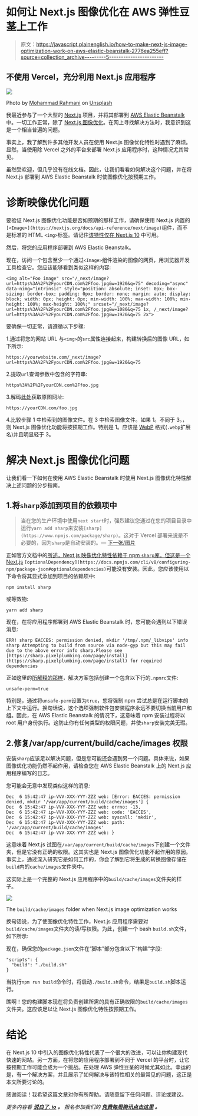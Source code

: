 # 如何让 Next.js 图像优化在 AWS 弹性豆茎上工作

> 原文：<https://javascript.plainenglish.io/how-to-make-next-js-image-optimization-work-on-aws-elastic-beanstalk-2776ea255eff?source=collection_archive---------5----------------------->

## 不使用 Vercel，充分利用 Next.js 应用程序

![](img/f40a45fb243efb521b9849a31de0f6cd.png)

Photo by [Mohammad Rahmani](https://unsplash.com/@afgprogrammer?utm_source=medium&utm_medium=referral) on [Unsplash](https://unsplash.com?utm_source=medium&utm_medium=referral)

我最近参与了一个大型的 [Next.js](https://nextjs.org/) 项目，并将其部署到 [AWS Elastic Beanstalk](https://aws.amazon.com/elasticbeanstalk/) 中。一切工作正常，除了 [Next.js 图像优化](https://nextjs.org/docs/basic-features/image-optimization)。在网上寻找解决方法时，我意识到这是一个相当普遍的问题。

事实上，我了解到许多其他开发人员在使用 Next.js 图像优化特性时遇到了麻烦。显然，当使用除 Vercel 之外的平台来部署 Next.js 应用程序时，这种情况尤其常见。

虽然受欢迎，但几乎没有在线文档。因此，让我们看看如何解决这个问题，并在将 Next.js 部署到 AWS Elastic Beanstalk 时使图像优化按预期工作。

# 诊断映像优化问题

要验证 Next.js 图像优化功能是否如预期的那样工作，请确保使用 Next.js 内置的`[<Image>](https://nextjs.org/docs/api-reference/next/image)`组件，而不是标准的 HTML `<img>`标签。请记住[该特性仅在 Next.js 10](https://nextjs.org/blog/next-10#built-in-image-component-and-automatic-image-optimization) 中可用。

然后，将您的应用程序部署到 AWS Elastic Beanstalk。

现在，访问一个包含至少一个通过`<Image>`组件渲染的图像的网页，用浏览器开发工具检查它。您应该能够看到类似这样的内容:

```
<img alt="Foo image" src="/_next/image?url=https%3A%2F%2FyourCDN.com%2Ffoo.jpg&w=1920&q=75" decoding="async" data-nimg="intrinsic" style="position: absolute; inset: 0px; box-sizing: border-box; padding: 0px; border: none; margin: auto; display: block; width: 0px; height: 0px; min-width: 100%; max-width: 100%; min-height: 100%; max-height: 100%;" srcset="/_next/image?url=https%3A%2F%2FyourCDN.com%2Ffoo.jpg&w=1080&q=75 1x, /_next/image?url=https%3A%2F%2FyourCDN.com%2Ffoo.jpg&w=1920&q=75 2x">
```

要确保一切正常，请遵循以下步骤:

1.通过将您的网站 URL 与`<img>`的`src`属性连接起来，构建转换后的图像 URL，如下所示:

```
https://yourwebsite.com/_next/image?url=https%3A%2F%2FyourCDN.com%2Ffoo.jpg&w=1920&q=75
```

2.提取`url`查询参数中包含的字符串:

```
https%3A%2F%2FyourCDN.com%2Ffoo.jpg
```

3.解码[此处](https://meyerweb.com/eric/tools/dencoder/)获取原图网址:

```
https://yourCDN.com/foo.jpg
```

4.比较步骤 1 中检索到的图像文件。在 3 中检索图像文件。如果 1。不同于 3。，则 Next.js 图像优化功能将按预期工作。特别是 1。应该是 [WebP](https://it.wikipedia.org/wiki/WebP) 格式(`.webp`扩展名)并且明显轻于 3。

# 解决 Next.js 图像优化问题

让我们看一下如何在使用 AWS Elastic Beanstalk 时使用 Next.js 图像优化特性解决上述问题的分步指南。

## 1.将`sharp`添加到项目的依赖项中

> 当在您的生产环境中使用`next start`时，强烈建议您通过在您的项目目录中运行`yarn add sharp`来安装`[sharp](https://www.npmjs.com/package/sharp)`。这对于 Vercel 部署来说是不必要的，因为`sharp`是自动安装的。— [下一张/图片](https://nextjs.org/docs/basic-features/image-optimization)

正如官方文档中的[所述，Next.js 映像优化特性依赖于 npm `sharp`库。但这是一个 Next.js](https://nextjs.org/docs/basic-features/image-optimization) `[optionalDependency](https://docs.npmjs.com/cli/v8/configuring-npm/package-json#optionaldependencies)`可能没有安装。因此，您应该使用以下命令将其显式添加到项目的依赖项中:

```
npm install sharp
```

或等效物:

```
yarn add sharp
```

现在，在将应用程序部署到 AWS Elastic Beanstalk 时，您可能会遇到以下错误消息:

```
ERR! sharp EACCES: permission denied, mkdir '/tmp/.npm/_libvips' info sharp Attempting to build from source via node-gyp but this may fail due to the above error info sharp.Please see [https://sharp.pixelplumbing.com/page/install](https://sharp.pixelplumbing.com/page/install) for required dependencies
```

正如这里的[所解释的那样](https://stackoverflow.com/questions/54996422/installing-sharp-on-elastic-beanstalk)，解决方案包括创建一个包含以下行的`.npmrc`文件:

```
unsafe-perm=true
```

特别是，通过将`unsafe-perm`设置为`true`，您将强制 npm 尝试总是在运行脚本的上下文中运行。换句话说，这个选项强制软件包安装程序永远不要切换当前用户和组。因此，在 AWS Elastic Beanstalk 的情况下，这意味着 npm 安装过程将以 root 用户身份执行。这防止你有任何类型的权限问题，并使`sharp`安装完美无瑕。

## 2.修复/var/app/current/build/cache/images 权限

安装`sharp`应该足以解决问题，但是您可能还会遇到另一个问题。具体来说，如果图像优化功能仍然不起作用，请检查您在 AWS Elastic Beanstalk 上的 Next.js 应用程序编写的日志。

您可能会无意中发现类似这样的消息:

```
Dec  6 15:42:47 ip-VVV-XXX-YYY-ZZZ web: [Error: EACCES: permission denied, mkdir '/var/app/current/build/cache/images'] {
Dec  6 15:42:47 ip-VVV-XXX-YYY-ZZZ web: errno: -13,
Dec  6 15:42:47 ip-VVV-XXX-YYY-ZZZ web: code: 'EACCES',
Dec  6 15:42:47 ip-VVV-XXX-YYY-ZZZ web: syscall: 'mkdir',
Dec  6 15:42:47 ip-VVV-XXX-YYY-ZZZ web: path: '/var/app/current/build/cache/images'
Dec  6 15:42:47 ip-VVV-XXX-YYY-ZZZ web: }
```

这意味着 Next.js 试图在`/var/app/current/build/cache/images`下创建一个文件夹，但是它没有正确的权限。这其实也是 Next.js 图像优化功能不起作用的原因。事实上，通过深入研究它是如何工作的，你会了解到它将生成的转换图像存储在`build`内的`cache/images`文件夹中。

这实际上是一个完整的 Next.js 应用程序中的`build/cache/images`文件夹的样子。

![](img/48d8d895abf80a0a5a701b67951d3a96.png)

The `build/cache/images` folder when Next.js image optimization works

换句话说，为了使图像优化特性工作，Next.js 应用程序需要对`build/cache/images`文件夹的读/写权限。为此，创建一个 bash `build.sh`文件，如下所示:

现在，确保您的`package.json`文件在“脚本”部分包含以下“构建”字段:

```
"scripts": {
  "build": "./build.sh"
}
```

当执行`npm run build`命令时，将启动`./build.sh`命令，结果是`build.sh`脚本运行。

瞧啊！您的构建脚本现在将负责创建所需的具有正确权限的`build/cache/images`文件夹。这应该足以让 Next.js 图像优化特性按预期工作。

# 结论

在 Next.js 10 中引入的图像优化特性代表了一个很大的改进，可以让你构建现代快速的网站。另一方面，在将您的应用程序部署到不同于 Vercel 的平台时，让它按预期工作可能会成为一个挑战。在处理 AWS 弹性豆茎的时候尤其如此。幸运的是，有一个解决方案，并且展示了如何解决与该特性相关的最常见的问题，这正是本文所要讨论的。

感谢阅读！我希望这篇文章对你有所帮助。请随意留下任何问题、评论或建议。

*更多内容看* [***说白了. io***](http://plainenglish.io/) ***。*** *报名参加我们的* [***免费每周简讯点击这里***](http://newsletter.plainenglish.io/) ***。***